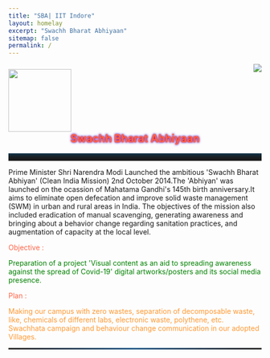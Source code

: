 ```yaml
---
title: "SBA| IIT Indore"
layout: homelay
excerpt: "Swachh Bharat Abhiyaan"
sitemap: false
permalink: /
---
```





<a style="float:left" href="https://swachhbharat.mygov.in"><img  src="{{ site.url }}{{ site.baseurl }}/images/logopic/sbalogo1.png" width="125"  style="box-shadow: none;padding-top:10px" ></a>




<a style="float:right" href="https://www.iiti.ac.in">
<img  src="{{ site.url }}{{ site.baseurl }}/images/logopic/iiti-logo.png" sidth="125" style="box-shadow: none;"></a>


<div>
<h2 style="padding-top:120px;text-align:center;color:Tomato;text-shadow: 0 0 3px #FF0000, 0 0 5px #0000FF;">Swachh Bharat Abhiyaan</h2>  
<hr style="height: 15px;
        border: 0;
        box-shadow: inset 0 12px 12px -12px rgba(9, 84, 132);">

<p>
        Prime Minister Shri Narendra Modi Launched the ambitious 'Swachh Bharat Abhiyan' (Clean India Mission) 2nd October 2014.The 'Abhiyan' was launched on the ocassion of Mahatama Gandhi's 145th birth anniversary.It aims to eliminate open
       defecation and improve solid waste management (SWM) in urban and rural areas in India.
       The objectives of the mission also included eradication of manual scavenging, generating awareness and bringing
       about a behavior change regarding sanitation practices, and augmentation of capacity at the local level.
</p>

<p style="color:Tomato">Objective :</p><p style="color:green">
Preparation of a project 'Visual content as an aid to spreading awareness against the spread of Covid-19'
digital artworks/posters and its social media presence.
</p>
<p style="color:Tomato">Plan :</p><p style="color:#ff9933">
Making our campus with zero wastes, separation of decomposable waste, like, chemicals of different labs, electronic waste, polythene, etc.
Swachhata campaign and behaviour change communication in our adopted Villages.
</p>


</div>
<hr style="border: 0;
        height: 3px;
        background-image: linear-gradient(to right, rgba(0, 0, 0, 0), rgba(9, 84, 132), rgba(0, 0, 0, 0))">
